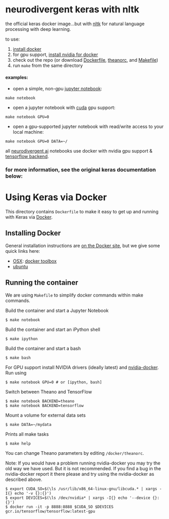 # neurodivergent keras with nltk

the official keras docker image...but with [nltk](https://www.nltk.org/ 'https://www.nltk.org/') for natural language processing with deep learning.

to use: 

1) [install docker](https://docs.docker.com/install/ 'https://docs.docker.com/install/')
2) for gpu support, [install nvidia for docker](https://github.com/NVIDIA/nvidia-docker/blob/master/README.md 'https://github.com/NVIDIA/nvidia-docker/blob/master/README.md')
3) check out the repo (or download [Dockerfile](https://github.com/neurodivergent-ai/keras/blob/master/docker/Dockerfile 'https://github.com/neurodivergent-ai/keras/blob/master/docker/Dockerfile'), [theanorc](https://github.com/neurodivergent-ai/keras/blob/master/docker/theanorc 'https://github.com/neurodivergent-ai/keras/blob/master/docker/theanorc'), and [Makefile](https://github.com/neurodivergent-ai/keras/blob/master/docker/Makefile 'https://github.com/neurodivergent-ai/keras/blob/master/docker/Makefile'))
4) run `make` from the same directory

#### examples:

* open a simple, non-gpu [jupyter notebook](http://jupyter.org/index.html 'http://jupyter.org/index.html'):

`make notebook`

* open a jupyter notebook with [cuda](https://developer.nvidia.com/about-cuda 'https://developer.nvidia.com/about-cuda') gpu support:

`make notebook GPU=0`

* open a gpu-supported jupyter notebook with read/write access to your local machine:

`make notebook GPU=0 DATA=~/`

all [neurodivergent ai](https://github.com/neurodivergent-ai 'https://github.com/neurodivergent-ai') notebooks use docker with nvidia gpu support & [tensorflow backend](https://keras.io/backend/ 'https://keras.io/backend/').

### for more information, see the original keras documentation below:

# Using Keras via Docker

This directory contains `Dockerfile` to make it easy to get up and running with
Keras via [Docker](http://www.docker.com/).

## Installing Docker

General installation instructions are
[on the Docker site](https://docs.docker.com/installation/), but we give some
quick links here:

* [OSX](https://docs.docker.com/installation/mac/): [docker toolbox](https://www.docker.com/toolbox)
* [ubuntu](https://docs.docker.com/installation/ubuntulinux/)

## Running the container

We are using `Makefile` to simplify docker commands within make commands.

Build the container and start a Jupyter Notebook

    $ make notebook

Build the container and start an iPython shell

    $ make ipython

Build the container and start a bash

    $ make bash

For GPU support install NVIDIA drivers (ideally latest) and
[nvidia-docker](https://github.com/NVIDIA/nvidia-docker). Run using

    $ make notebook GPU=0 # or [ipython, bash]

Switch between Theano and TensorFlow

    $ make notebook BACKEND=theano
    $ make notebook BACKEND=tensorflow

Mount a volume for external data sets

    $ make DATA=~/mydata

Prints all make tasks

    $ make help

You can change Theano parameters by editing `/docker/theanorc`.


Note: If you would have a problem running nvidia-docker you may try the old way
we have used. But it is not recommended. If you find a bug in the nvidia-docker report
it there please and try using the nvidia-docker as described above.

    $ export CUDA_SO=$(\ls /usr/lib/x86_64-linux-gnu/libcuda.* | xargs -I{} echo '-v {}:{}')
    $ export DEVICES=$(\ls /dev/nvidia* | xargs -I{} echo '--device {}:{}')
    $ docker run -it -p 8888:8888 $CUDA_SO $DEVICES gcr.io/tensorflow/tensorflow:latest-gpu
